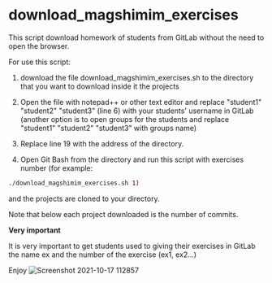 # download_magshimim_exercises

This script download homework of students from GitLab without the need to open the browser.

For use this script:
1. download the file download_magshimim_exercises.sh to the directory that you want to download inside it the projects

2. Open the file with notepad++ or other text editor and replace "student1" "student2" "student3" (line 6) with your students' username in GitLab (another option is to open groups for the students and replace "student1" "student2" "student3" with groups name)

3. Replace line 19 with the address of the directory.

4. Open Git Bash from the directory and run this script with exercises number (for example:
```bash
./download_magshimim_exercises.sh 1) 
```
and the projects are cloned to your directory. 

Note that below each project downloaded is the number of commits.

**Very important**

It is very important to get students used to giving their exercises in GitLab the name ex and the number of the exercise (ex1, ex2...)

Enjoy
![Screenshot 2021-10-17 112857](https://user-images.githubusercontent.com/73798892/137619695-9ac717ca-f004-4b8b-b6e8-aacb451553b0.png)
